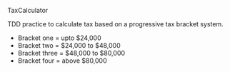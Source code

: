 TaxCalculator

TDD practice to calculate tax based on a progressive tax bracket system.

- Bracket one = upto $24,000
- Bracket two = $24,000 to $48,000
- Bracket three = $48,000 to $80,000
- Bracket four = above $80,000